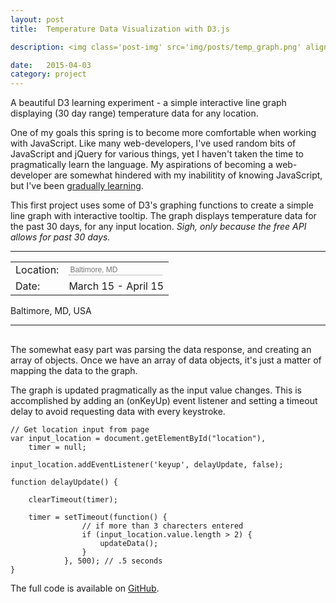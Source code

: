 ```yaml
---
layout: post
title:  Temperature Data Visualization with D3.js

description: <img class='post-img' src='img/posts/temp_graph.png' align='right'><p>A beautiful D3 learning experiment - a simple interactive line graph displaying (30 day range) temperature data for any location.</p> <p>One of my goals this spring is to correctly learn and become more comfortable when working with JavaScript. I say "correctly learn" because like many web-developers out there, I've used random bits of JavaScript and jQuery for various things, yet I haven't taken the time to actually learn it pragmatically.</p>

date:   2015-04-03
category: project
---
```


A beautiful D3 learning experiment - a simple interactive line graph displaying (30 day range) temperature data for any location.

One of my goals this spring is to become more comfortable when working with JavaScript. Like many web-developers, I've used random bits of JavaScript and jQuery for various things, yet I haven't taken the time to pragmatically learn the language. My aspirations of becoming a web-developer are somewhat hindered with my inabilitity of knowing JavaScript, but I've been <a href="http:github.com/kylesb/static/JS/">gradually learning</a>.

This first project uses some of D3's graphing functions to create a simple line graph with interactive tooltip. The graph displays temperature data for the past 30 days, for any input location. *Sigh, only because the free API allows for past 30 days.*

<hr class="dash">



<style> /* set the CSS */

path { 
    stroke: steelblue;
    stroke-width: 1;
    fill: none;
}

.axis path, .axis line {
    fill: none;
    stroke: grey;
    stroke-dasharray: 5;
    stroke-width: 1;
    shape-rendering: crispEdges;
}

.area {
  fill: lightblue;
  opacity: 0.2;
}

.x-tip, .y-tip {
    stroke: blue;
    stroke-dasharray: 3,3;
    opacity: 0.5;
}

#graph {
    margin: 0 0 0 -25px;
}

input {
  background: none;
  border: none;
  border-bottom: thin dotted grey;
  width: 150px;
  font-size: 12px;
}

td {
    margin-left: 15px;
}

</style>

<table style="width:800px">
  <tr>
    <td>Location:</td>
    <td><input type="text" id="location" name="location" onkeyup="delayUpdate()" onchange="updateData()" placeholder="Baltimore, MD" required></td>     
  </tr>
  <tr>
    <td>Date:</td>      
    <td><span id="previous-date">March 15</span> - <span id="current-date">April 15</span></td>
  </tr>
</table>

<p id="location_display">Baltimore, MD, USA</p>

<div id="graph"></div>


<!-- load the d3.js library -->    
<script src="http://d3js.org/d3.v3.min.js"></script>
<script>

// Add to Date function
// --------------------------------------
Date.prototype.addDays = function (n) {
    var time = this.getTime();
    var changedDate = new Date(time + (n * 24 * 60 * 60 * 1000));
    this.setTime(changedDate.getTime());
    return this;
};

// Set SVG elements 
// --------------------------------------
 
// Set the dimensions of the canvas / graph
var margin = {top: 30, right: 20, bottom: 30, left: 50},
    width = 650 - margin.left - margin.right,
    height = 250 - margin.top - margin.bottom;

// Parse the date / time
var parseDate = d3.time.format("%d-%b-%y").parse,
    formatDate = d3.time.format("%d-%b"),
    bisectDate = d3.bisector(function(d) { return d.date; }).left;


// Set the ranges
var x = d3.time.scale().range([0, width]);
var y = d3.scale.linear().range([height, 0]);

// Define the axes
var xAxis = d3.svg.axis().scale(x)
    .orient("bottom").ticks(4);

var yAxis = d3.svg.axis().scale(y)
    .orient("left").ticks(5);

// Define the line
var valueline = d3.svg.line()
    .x(function(d) { return x(d.date); })
    .y(function(d) { return y(d.temp); });

// Adds the svg canvas
var svg = d3.select("#graph")
    .append("svg")
        .attr("width", width + margin.left + margin.right)
        .attr("height", height + margin.top + margin.bottom)
    .append("g")
        .attr("transform", 
              "translate(" + margin.left + "," + margin.top + ")");

// Tooltip
var lineSvg = svg.append("g"); 
var focus = svg.append("g") 
    .style("display", "none");




    // Get initial data
    // --------------------------------------

    // data variables
    var lineData = [],
        day = {};

    // location variables
    var location_ = 21201,
        current_date = new Date().toJSON().slice(0,10),
        previous_date = new Date().addDays(-30).toJSON().slice(0,10);
        address = "http://api.worldweatheronline.com/free/v2/past-weather.ashx?key=528953c5fb814683cde647b8c6e31&q=" + location_ + "&date=" + previous_date + "&enddate=" + current_date + "&format=json";

    // change the dates on page
    document.getElementById('previous-date').innerHTML = previous_date.slice(5, 10);
    document.getElementById('current-date').innerHTML = current_date.slice(5, 10);


    // Request and parse data
    d3.json(address, function(error, data) {

        var days = data.data.weather;

        // step through each day
        days.forEach(function(d) {

            day = {date: new Date(d.date), temp: d.maxtempF};   // add data to day
            lineData.push(day);                                 // push to array

        });

        // Scale the range of the data
        x.domain(d3.extent(lineData, function(d) { return d.date; }));
        y.domain([0, d3.max(lineData, function(d) { return d.temp * 1.2; })]);

        // Add the valueline path.
        lineSvg.append("path")
            .attr("class", "line")
            .attr("d", valueline(lineData));

        // Add the X Axis
        svg.append("g")
            .attr("class", "x axis")
            .attr("transform", "translate(0," + height + ")")
            .call(xAxis);

        // Add the Y Axis
        svg.append("g")
            .attr("class", "y axis")
            .call(yAxis);

       // append the y tooltip
        focus.append("line")
            .attr("class", "y-tip")
            .attr("y1", 0)
            .attr("y2", height);

        // append the x tooltip
        focus.append("line")
            .attr("class", "x-tip")
            .attr("x1", width)
            .attr("x2", width);

        // append the circle at the intersection
        focus.append("circle")
            .attr("class", "y")
            .style("fill", "none")
            .style("stroke", "blue")
            .attr("r", 4);

        // place the value at the intersection
        focus.append("text")
            .attr("class", "y1")
            .style("stroke", "white")
            .style("stroke-width", "3.5px")
            .style("opacity", 0.8)
            .attr("dx", 8)
            .attr("dy", "-.3em");
        focus.append("text")
            .attr("class", "y2")
            .attr("dx", 8)
            .attr("dy", "-.3em");

        // place the date at the intersection
        focus.append("text")
            .attr("class", "y3")
            .style("stroke", "white")
            .style("stroke-width", "3.5px")
            .style("opacity", 0.8)
            .attr("dx", 8)
            .attr("dy", "1em");
        focus.append("text")
            .attr("class", "y4")
            .attr("dx", 8)
            .attr("dy", "1em");
        
        // append the rectangle to capture mouse
        svg.append("rect")
            .attr("width", width)
            .attr("height", height)
            .style("fill", "none")
            .style("pointer-events", "all")
            .on("mouseover", function() { focus.style("display", null); })
            .on("mouseout", function() { focus.style("display", "none"); })
            .on("mousemove", mousemove);

        function mousemove() {
            var x0 = x.invert(d3.mouse(this)[0]),
                i = bisectDate(lineData, x0, 1),
                d0 = lineData[i - 1],
                d1 = lineData[i],
                d = x0 - d0.date > d1.date - x0 ? d1 : d0;

            focus.select("circle.y")
                .attr("transform",
                      "translate(" + x(d.date) + "," +
                                     y(d.temp) + ")");

            focus.select("text.y1")
                .attr("transform",
                      "translate(" + x(d.date) + "," +
                                     y(d.temp) + ")")
                .text(d.temp);

            focus.select("text.y2")
                .attr("transform",
                      "translate(" + x(d.date) + "," +
                                     y(d.temp) + ")")
                .text(d.temp);

            focus.select("text.y3")
                .attr("transform",
                      "translate(" + x(d.date) + "," +
                                     y(d.temp) + ")")
                .text(formatDate(d.date));

            focus.select("text.y4")
                .attr("transform",
                      "translate(" + x(d.date) + "," +
                                     y(d.temp) + ")")
                .text(formatDate(d.date));

            focus.select(".y-tip")
                .attr("transform",
                      "translate(" + x(d.date) + "," +
                                     y(d.temp) + ")")
                           .attr("y2", height - y(d.temp));

            focus.select(".x-tip")
                .attr("transform",
                      "translate(" + width * -1 + "," +
                                     y(d.temp) + ")")
                           .attr("x2", width + width);
        }


    });
    // End getData
    // ----------------------------------

    // delayUpdate function
    // Add event listener to pragmatically update the graph when input value is changed
    // ----------------------------------
    // Get location input from page
    var input_location = document.getElementById("location"),
        timer = null;

    input_location.addEventListener('keyup', delayUpdate, false);

    function delayUpdate() {

        clearTimeout(timer);
        
        timer = setTimeout(function() {
                    // if more than 3 charecters entered
                    if (input_location.value.length > 2) {
                        updateData();
                    }
                }, 500); // .5 seconds
    }

    // updateData function
    // ----------------------------------
    function updateData() {

        var url_address;
            
        lineData = [];  // reset lineData 
        day = {};       // reset day

        var weather_api = "http://api.worldweatheronline.com/free/v2/past-weather.ashx?key=528953c5fb814683cde647b8c6e31&q=" + input_location.value + "&date=" + previous_date + "&enddate=" + current_date + "&format=json";
        var map_api = "http://maps.googleapis.com/maps/api/geocode/json?address=" + input_location.value + "&sensor=true";

        // Get the data again
        d3.json(weather_api, function(error, data) {

            // get the city name from input
            d3.json(map_api, function(error, map) {
                // update the city name with updated input
                document.getElementById('location_display').innerHTML = map.results[0].formatted_address;
            });

            var days = data.data.weather;

            // step through each day
            days.forEach(function(d) {

                // add data to day
                day = {date: new Date(d.date), temp: d.maxtempF};
                // push day to results array
                lineData.push(day);

            });

            // Scale the range of the data again 
            x.domain(d3.extent(lineData, function(d) { return d.date; }));
            y.domain([0, d3.max(lineData, function(d) { return d.temp; })]);

        // Select the section we want to apply our changes to
        var svg = d3.select("body").transition();

        // Make the changes
            svg.select(".line")   // change the line
                .duration(750)
                .attr("d", valueline(lineData));

            svg.select(".x.axis") // change the x axis
                .duration(750)
                .call(xAxis);
            svg.select(".y.axis") // change the y axis
                .duration(750)
                .call(yAxis);


        });
    }



    

</script>

<hr class="dash" style="margin-bottom: 30px;">

The somewhat easy part was parsing the data response, and creating an array of objects. Once we have an array of data objects, it's just a matter of mapping the data to the graph.

The graph is updated pragmatically as the input value changes. This is accomplished by adding an (onKeyUp) event listener and setting a timeout delay to avoid requesting data with every keystroke. 

<pre class="code-block">
<code>// Get location input from page
var input_location = document.getElementById("location"),
    timer = null;

input_location.addEventListener('keyup', delayUpdate, false);

function delayUpdate() {

    clearTimeout(timer);
    
    timer = setTimeout(function() {
                // if more than 3 charecters entered
                if (input_location.value.length > 2) {
                    updateData();
                }
            }, 500); // .5 seconds
}</code>
</pre>

The full code is available on <a href="http://github.com/kylesb/static/JS/temperature-data">GitHub</a>.




<!-- highlight.js Code Highlighting files -->
<link rel="stylesheet" href="/css/code_highlighting.css">
<script src="//cdnjs.cloudflare.com/ajax/libs/highlight.js/8.5/highlight.min.js"></script>
<script>hljs.initHighlightingOnLoad();</script>